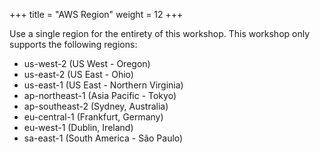 +++
title = "AWS Region"
weight = 12
+++

Use a single region for the entirety of this workshop. This workshop only supports the following regions:

- us-west-2 (US West - Oregon)
- us-east-2 (US East - Ohio)
- us-east-1 (US East - Northern Virginia)
- ap-northeast-1 (Asia Pacific - Tokyo)
- ap-southeast-2 (Sydney, Australia)
- eu-central-1 (Frankfurt, Germany)
- eu-west-1 (Dublin, Ireland)
- sa-east-1 (South America - São Paulo)